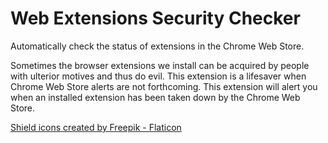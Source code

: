 # Web Extensions Security Checker

Automatically check the status of extensions in the Chrome Web Store.

Sometimes the browser extensions we install can be acquired by people with ulterior motives and thus do evil.
This extension is a lifesaver when Chrome Web Store alerts are not forthcoming. This extension will alert you when an installed extension has been taken down by the Chrome Web Store.

<a href="https://www.flaticon.com/free-icons/shield" title="shield icons">Shield icons created by Freepik - Flaticon</a>
